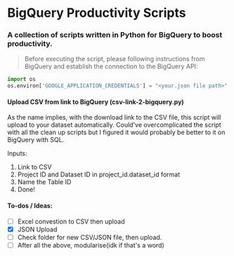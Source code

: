 # BigQuery Productivity Scripts

### A collection of scripts written in Python for BigQuery to boost productivity.

> Before executing the script, please following instructions from BigQuery and establish the connection to the BigQuery API:

```python
import os
os.environ['GOOGLE_APPLICATION_CREDENTIALS'] = "<your.json file path>"
```

#### Upload CSV from link to BigQuery (csv-link-2-bigquery.py)

As the name implies, with the download link to the CSV file, this script will upload to your dataset automatically. Could've overcomplicated the script with all the clean up scripts but I figured it would probably be better to it on BigQuery with SQL.

Inputs:

1. Link to CSV
2. Project ID and Dataset ID in project_id.dataset_id format
3. Name the Table ID
4. Done!

#### To-dos / Ideas:

- [ ] Excel convestion to CSV then upload
- [x] JSON Upload
- [ ] Check folder for new CSV/JSON file, then upload.
- [ ] After all the above, modularise(idk if that's a word)
